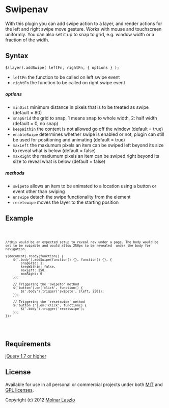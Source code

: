 <h1>Swipenav</h1>
<p>With this plugin you can add swipe action to a layer, and render actions for the left and right swipe move gesture. Works with mouse and touchscreen uniformly. You can also set it up to snap to grid, e.g. window width or a fraction of the width.</p>
<h2>Syntax</h2>
<pre><code>$(layer).addSwipe( leftFn, rightFn, { options } );</code></pre>
<ul>
	<li><code>leftFn</code> the function to be called on left swipe event</li>
	<li><code>rightFn</code> the function to be called on right swipe event</li>
</ul>
<h5>options</h5>
<ul>
	<li><code>minDist</code> minimum distance in pixels that is to be treated as swipe (default = 80)</li> 
	<li><code>snapGrid</code> the grid to snap, 1 means snap to whole width, 2: half width (default = 0, no snap)</li> 
	<li><code>keepWithin</code> the content is not allowed go off the window (default = true)</li>
	<li><code>enableSwipe</code> determines whether swipe is enabled or not, plugin can still be used for positioning and animating  (default = true)</li>
	<li><code>maxLeft</code> the maxiumum pixels an item can be swiped left beyond its size to reveal what is below  (default = false)</li>
	<li><code>maxRight</code> the maxiumum pixels an item can be swiped right beyond its size to reveal what is below  (default = false)</li>
</ul>
<h5>methods</h5>
<ul>
	<li><code>swipeto</code> allows an item to be animated to a location using a button or event other than swiping</li> 
	<li><code>unswipe</code> detach the swipe functionality from the element</li> 
	<li><code>resetswipe</code> moves the layer to the starting position</li> 
</ul>
<h2>Example</h2>
<pre><code>

	//this would be an expected setup to reveal nav under a page. The body would be set to be swipable and would allow 250px to be revealed  under the body for navigation.

	$(document).ready(function() {
		$('.body').addSwipe(function() {}, function() {}, {
			snapGrid: 1,
			keepWithin: false,
			maxLeft: 250,
			maxRight: 0
		});
		
		// Triggering the 'swipeto' method
		$('button').on('click', function() {
			$('.body').trigger('swipeto', [left, 250]);
		});
		
		// Triggering the 'resetswipe' method
		$('button_1').on('click', function() {
			$('.body').trigger('resetswipe');
		});
	});

</code></pre>
<h2>Requirements</h2>
<p><a href="http://docs.jquery.com/Downloading_jQuery">jQuery 1.7 or higher</a></p>
<h2>License</h2>
<p>Available for use in all personal or commercial projects under both <a href="MIT-LICENSE.txt">MIT</a> and <a href="GPL-LICENSE.txt">GPL licenses</a>.</p>
<p>Copyright (c) 2012 <a href="http://lazaworx.com">Molnar Laszlo</a></p>
